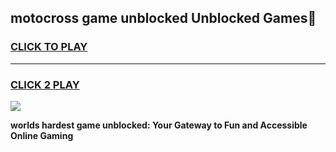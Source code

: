 
## motocross game unblocked Unblocked Games👋
<h3>
<a href="https://premium.freeplayer.one?title=motocross_game_unblocked&ref=16F">CLICK TO PLAY</a></h3>
<hr>

<h3>
<a href="https://premium.freeplayer.one?title=motocross_game_unblocked&ref=16F">CLICK 2 PLAY</a>
  
</h3>

<a href="https://premium.freeplayer.one?title=motocross_game_unblocked&ref=16F/"><img src="https://clearcache.store/games.png"></a>


**worlds hardest game unblocked: Your Gateway to Fun and Accessible Online Gaming**
